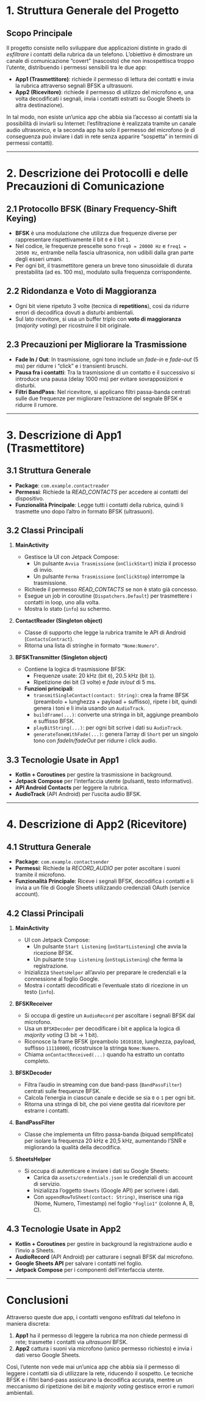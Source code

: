 # **1. Struttura Generale del Progetto**

## **Scopo Principale**

Il progetto consiste nello sviluppare due applicazioni distinte in grado di *esfiltrare* i contatti della rubrica da un telefono. L’obiettivo è dimostrare un canale di comunicazione “covert” (nascosto) che non insospettisca troppo l’utente, distribuendo i permessi sensibili tra le due app:

- **App1 (Trasmettitore)**: richiede il permesso di lettura dei contatti e invia la rubrica attraverso segnali BFSK a ultrasuoni.
- **App2 (Ricevitore)**: richiede il permesso di utilizzo del microfono e, una volta decodificati i segnali, invia i contatti estratti su Google Sheets (o altra destinazione).

In tal modo, non esiste un’unica app che abbia sia l’accesso ai contatti sia la possibilità di inviarli su Internet: l’esfiltrazione è realizzata tramite un canale audio ultrasonico, e la seconda app ha solo il permesso del microfono (e di conseguenza può inviare i dati in rete senza apparire “sospetta” in termini di permessi contatti).

---

# **2. Descrizione dei Protocolli e delle Precauzioni di Comunicazione**

## **2.1 Protocollo BFSK (Binary Frequency-Shift Keying)**

- **BFSK** è una modulazione che utilizza due frequenze diverse per rappresentare rispettivamente il bit `0` e il bit `1`.
- Nel codice, le frequenze prescelte sono `freq0 = 20000 Hz` e `freq1 = 20500 Hz`, entrambe nella fascia ultrasonica, non udibili dalla gran parte degli esseri umani.
- Per ogni bit, il trasmettitore genera un breve tono sinusoidale di durata prestabilita (ad es. 100 ms), modulato sulla frequenza corrispondente.

## **2.2 Ridondanza e Voto di Maggioranza**

- Ogni bit viene ripetuto 3 volte (tecnica di **repetitions**), così da ridurre errori di decodifica dovuti a disturbi ambientali.
- Sul lato ricevitore, si usa un buffer triplo con **voto di maggioranza** (*majority voting*) per ricostruire il bit originale.

## **2.3 Precauzioni per Migliorare la Trasmissione**

- **Fade In / Out**: In trasmissione, ogni tono include un *fade-in* e *fade-out* (5 ms) per ridurre i “click” e i transienti bruschi.
- **Pausa fra i contatti**: Tra la trasmissione di un contatto e il successivo si introduce una pausa (delay 1000 ms) per evitare sovrapposizioni e disturbi.
- **Filtri BandPass**: Nel ricevitore, si applicano filtri passa-banda centrati sulle due frequenze per migliorare l’estrazione del segnale BFSK e ridurre il rumore.

---

# **3. Descrizione di App1 (Trasmettitore)**

## **3.1 Struttura Generale**

- **Package**: `com.example.contactreader`
- **Permessi**: Richiede la *READ_CONTACTS* per accedere ai contatti del dispositivo.
- **Funzionalità Principale**: Legge tutti i contatti della rubrica, quindi li trasmette uno dopo l’altro in formato BFSK (ultrasuoni).

## **3.2 Classi Principali**

1. **MainActivity**
   - Gestisce la UI con Jetpack Compose:
     - Un pulsante `Avvia Trasmissione` (`onClickStart`) inizia il processo di invio.
     - Un pulsante `Ferma Trasmissione` (`onClickStop`) interrompe la trasmissione.
   - Richiede il permesso *READ_CONTACTS* se non è stato già concesso.
   - Esegue un job in coroutine (`Dispatchers.Default`) per trasmettere i contatti in loop, uno alla volta.
   - Mostra lo stato (`info`) su schermo.

2. **ContactReader (Singleton object)**
   - Classe di supporto che legge la rubrica tramite le API di Android (`ContactsContract`).
   - Ritorna una lista di stringhe in formato `"Nome:Numero"`.

3. **BFSKTransmitter (Singleton object)**
   - Contiene la logica di trasmissione BFSK:
     - Frequenze usate: 20 kHz (bit `0`), 20.5 kHz (bit `1`).
     - Ripetizione dei bit (3 volte) e *fade in/out* di 5 ms.
   - **Funzioni principali**:
     - `transmitSingleContact(contact: String)`: crea la frame BFSK (preambolo + lunghezza + payload + suffisso), ripete i bit, quindi genera i toni e li invia usando un `AudioTrack`.
     - `buildFrame(...)`: converte una stringa in bit, aggiunge preambolo e suffisso BFSK.
     - `playBitString(...)`: per ogni bit scrive i dati su `AudioTrack`.
     - `generateToneWithFade(...)`: genera l’array di `Short` per un singolo tono con *fadeIn/fadeOut* per ridurre i click audio.

## **3.3 Tecnologie Usate in App1**

- **Kotlin + Coroutines** per gestire la trasmissione in background.
- **Jetpack Compose** per l’interfaccia utente (pulsanti, testo informativo).
- **API Android Contacts** per leggere la rubrica.
- **AudioTrack** (API Android) per l’uscita audio BFSK.

---

# **4. Descrizione di App2 (Ricevitore)**

## **4.1 Struttura Generale**

- **Package**: `com.example.contactsender`
- **Permessi**: Richiede la *RECORD_AUDIO* per poter ascoltare i suoni tramite il microfono.
- **Funzionalità Principale**: Riceve i segnali BFSK, decodifica i contatti e li invia a un file di Google Sheets utilizzando credenziali OAuth (service account).

## **4.2 Classi Principali**

1. **MainActivity**
   - UI con Jetpack Compose:
     - Un pulsante `Start Listening` (`onStartListening`) che avvia la ricezione BFSK.
     - Un pulsante `Stop Listening` (`onStopListening`) che ferma la registrazione.
   - Inizializza `SheetsHelper` all’avvio per preparare le credenziali e la connessione al foglio Google.
   - Mostra i contatti decodificati e l’eventuale stato di ricezione in un testo (`info`).

2. **BFSKReceiver**
   - Si occupa di gestire un `AudioRecord` per ascoltare i segnali BFSK dal microfono.
   - Usa un `BFSKDecoder` per decodificare i bit e applica la logica di *majority voting* (3 bit -> 1 bit).
   - Riconosce la frame BFSK (preambolo `10101010`, lunghezza, payload, suffisso `11110000`), ricostruisce la stringa `Nome:Numero`.
   - Chiama `onContactReceived(...)` quando ha estratto un contatto completo.

3. **BFSKDecoder**
   - Filtra l’audio in streaming con due band-pass (`BandPassFilter`) centrati sulle frequenze BFSK.
   - Calcola l’energia in ciascun canale e decide se sia `0` o `1` per ogni bit.
   - Ritorna una stringa di bit, che poi viene gestita dal ricevitore per estrarre i contatti.

4. **BandPassFilter**
   - Classe che implementa un filtro passa-banda (biquad semplificato) per isolare la frequenza 20 kHz e 20,5 kHz, aumentando l’SNR e migliorando la qualità della decodifica.

5. **SheetsHelper**
   - Si occupa di autenticare e inviare i dati su Google Sheets:
     - Carica da `assets/credentials.json` le credenziali di un account di servizio.
     - Inizializza l’oggetto `Sheets` (Google API) per scrivere i dati.
     - Con `appendRowToSheet(contact: String)`, inserisce una riga (Nome, Numero, Timestamp) nel foglio `"Foglio1"` (colonne A, B, C).

## **4.3 Tecnologie Usate in App2**

- **Kotlin + Coroutines** per gestire in background la registrazione audio e l’invio a Sheets.
- **AudioRecord** (API Android) per catturare i segnali BFSK dal microfono.
- **Google Sheets API** per salvare i contatti nel foglio.
- **Jetpack Compose** per i componenti dell’interfaccia utente.

---

# **Conclusioni**

Attraverso queste due app, i contatti vengono esfiltrati dal telefono in maniera discreta:

1. **App1** ha il permesso di leggere la rubrica ma non chiede permessi di rete; trasmette i contatti via *ultrasuoni* BFSK.
2. **App2** cattura i suoni via microfono (unico permesso richiesto) e invia i dati verso Google Sheets.

Così, l’utente non vede mai un’unica app che abbia sia il permesso di leggere i contatti sia di utilizzare la rete, riducendo il sospetto. Le tecniche BFSK e i filtri band-pass assicurano la decodifica accurata, mentre un meccanismo di ripetizione dei bit e *majority voting* gestisce errori e rumori ambientali.